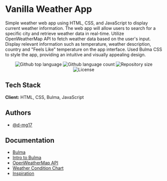 
# Vanilla Weather App


Simple weather web app using HTML, CSS, and JavaScript to display current weather information. The web app will allow users to search for a specific city and retrieve weather data in real-time. Utilize  OpenWeatherMap API to fetch weather data based on the user's input. Display relevant information such as temperature, weather description, country and "Feels Like" temperature on the app interface. Used Bulma CSS to style the app, providing an intuitive and visually appealing design.

<p align="center">
  <img alt="Github top language" src="https://img.shields.io/github/languages/top/d-mg17}/vanilla-weather-app?color=56BEB8">

  <img alt="Github language count" src="https://img.shields.io/github/languages/count/d-mg17/vanilla-weather-app?color=56BEB8">

  <img alt="Repository size" src="https://img.shields.io/github/repo-size/d-mg17/vanilla-weather-app?color=56BEB8">

  <img alt="License" src="https://img.shields.io/github/license/d-mg17/vanilla-weather-app?color=56BEB8">

  <!-- <img alt="Github issues" src="https://img.shields.io/github/issues/{{YOUR_GITHUB_USERNAME}}/vanilla-weather-app?color=56BEB8" /> -->

  <!-- <img alt="Github forks" src="https://img.shields.io/github/forks/{{YOUR_GITHUB_USERNAME}}/vanilla-weather-app?color=56BEB8" /> -->

  <!-- <img alt="Github stars" src="https://img.shields.io/github/stars/{{YOUR_GITHUB_USERNAME}}/vanilla-weather-app?color=56BEB8" /> -->
</p>

## Tech Stack

**Client:** HTML, CSS, Bulma, JavaScript



## Authors

- [@d-mg17](https://www.github.com/d-mg17)


## Documentation

- [Bulma](https://bulma.io/documentation/)
- [Intro to Bulma](https://www.youtube.com/watch?v=ouI1_tZ1yK4)
- [OpenWeatherMap API](https://openweathermap.org/current)
- [Weather Condition Chart](https://openweathermap.org/weather-conditions)
- [Inspiration](https://webdesign.tutsplus.com/tutorials/build-a-simple-weather-app-with-vanilla-javascript--cms-33893#weatherapi)